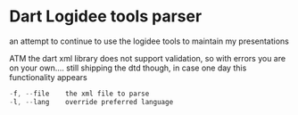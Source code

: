 # Dart Logidee tools parser

an attempt to continue to use the logidee tools to maintain my presentations

ATM the dart xml library does not support validation, so with errors you are on your own....
still shipping the dtd though, in case one day this functionality appears


```dart bin/logidee_tools.dart --help
-f, --file    the xml file to parse
-l, --lang    override preferred language
```
